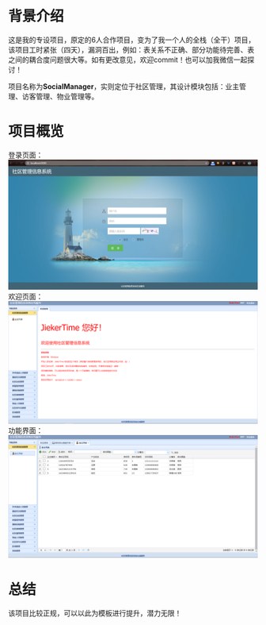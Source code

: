 # 背景介绍
这是我的专设项目，原定的6人合作项目，变为了我一个人的全栈（全干）项目，该项目工时紧张（四天），漏洞百出，例如：表关系不正确、部分功能待完善、表之间的耦合度问题很大等。如有更改意见，欢迎commit！也可以加我微信一起探讨！


项目名称为**SocialManager**，实则定位于社区管理，其设计模块包括：业主管理、访客管理、物业管理等。
# 项目概览
登录页面：
![登录页面](pictures/login.jpg)
欢迎页面：
![欢迎页面](pictures/welcome.jpg)
功能界面：
![功能界面](pictures/show.jpg)
# 总结
该项目比较正规，可以以此为模板进行提升，潜力无限！